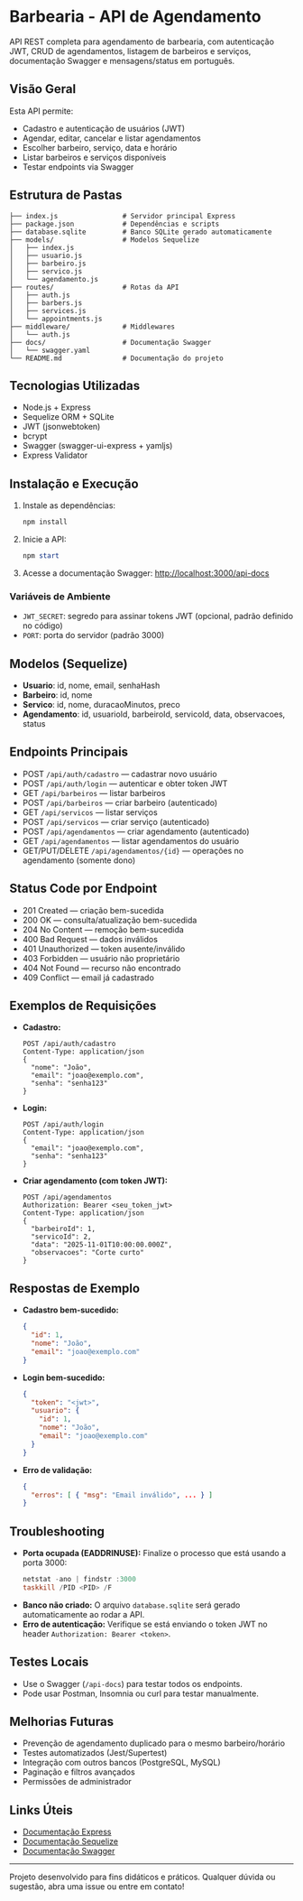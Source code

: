 
# Barbearia - API de Agendamento

API REST completa para agendamento de barbearia, com autenticação JWT, CRUD de agendamentos, listagem de barbeiros e serviços, documentação Swagger e mensagens/status em português.

## Visão Geral
Esta API permite:
- Cadastro e autenticação de usuários (JWT)
- Agendar, editar, cancelar e listar agendamentos
- Escolher barbeiro, serviço, data e horário
- Listar barbeiros e serviços disponíveis
- Testar endpoints via Swagger

## Estrutura de Pastas
```
├── index.js                # Servidor principal Express
├── package.json            # Dependências e scripts
├── database.sqlite         # Banco SQLite gerado automaticamente
├── models/                 # Modelos Sequelize
│   ├── index.js
│   ├── usuario.js
│   ├── barbeiro.js
│   ├── servico.js
│   └── agendamento.js
├── routes/                 # Rotas da API
│   ├── auth.js
│   ├── barbers.js
│   ├── services.js
│   └── appointments.js
├── middleware/             # Middlewares
│   └── auth.js
├── docs/                   # Documentação Swagger
│   └── swagger.yaml
└── README.md               # Documentação do projeto
```

## Tecnologias Utilizadas
- Node.js + Express
- Sequelize ORM + SQLite
- JWT (jsonwebtoken)
- bcrypt
- Swagger (swagger-ui-express + yamljs)
- Express Validator

## Instalação e Execução
1. Instale as dependências:
   ```powershell
   npm install
   ```
2. Inicie a API:
   ```powershell
   npm start
   ```
3. Acesse a documentação Swagger:
   [http://localhost:3000/api-docs](http://localhost:3000/api-docs)

### Variáveis de Ambiente
- `JWT_SECRET`: segredo para assinar tokens JWT (opcional, padrão definido no código)
- `PORT`: porta do servidor (padrão 3000)

## Modelos (Sequelize)
- **Usuario**: id, nome, email, senhaHash
- **Barbeiro**: id, nome
- **Servico**: id, nome, duracaoMinutos, preco
- **Agendamento**: id, usuarioId, barbeiroId, servicoId, data, observacoes, status

## Endpoints Principais
- POST `/api/auth/cadastro` — cadastrar novo usuário
- POST `/api/auth/login` — autenticar e obter token JWT
- GET `/api/barbeiros` — listar barbeiros
- POST `/api/barbeiros` — criar barbeiro (autenticado)
- GET `/api/servicos` — listar serviços
- POST `/api/servicos` — criar serviço (autenticado)
- POST `/api/agendamentos` — criar agendamento (autenticado)
- GET `/api/agendamentos` — listar agendamentos do usuário
- GET/PUT/DELETE `/api/agendamentos/{id}` — operações no agendamento (somente dono)

## Status Code por Endpoint
- 201 Created — criação bem-sucedida
- 200 OK — consulta/atualização bem-sucedida
- 204 No Content — remoção bem-sucedida
- 400 Bad Request — dados inválidos
- 401 Unauthorized — token ausente/inválido
- 403 Forbidden — usuário não proprietário
- 404 Not Found — recurso não encontrado
- 409 Conflict — email já cadastrado

## Exemplos de Requisições
- **Cadastro:**
  ```http
  POST /api/auth/cadastro
  Content-Type: application/json
  {
    "nome": "João",
    "email": "joao@exemplo.com",
    "senha": "senha123"
  }
  ```
- **Login:**
  ```http
  POST /api/auth/login
  Content-Type: application/json
  {
    "email": "joao@exemplo.com",
    "senha": "senha123"
  }
  ```
- **Criar agendamento (com token JWT):**
  ```http
  POST /api/agendamentos
  Authorization: Bearer <seu_token_jwt>
  Content-Type: application/json
  {
    "barbeiroId": 1,
    "servicoId": 2,
    "data": "2025-11-01T10:00:00.000Z",
    "observacoes": "Corte curto"
  }
  ```

## Respostas de Exemplo
- **Cadastro bem-sucedido:**
  ```json
  {
    "id": 1,
    "nome": "João",
    "email": "joao@exemplo.com"
  }
  ```
- **Login bem-sucedido:**
  ```json
  {
    "token": "<jwt>",
    "usuario": {
      "id": 1,
      "nome": "João",
      "email": "joao@exemplo.com"
    }
  }
  ```
- **Erro de validação:**
  ```json
  {
    "erros": [ { "msg": "Email inválido", ... } ]
  }
  ```

## Troubleshooting
- **Porta ocupada (EADDRINUSE):**
  Finalize o processo que está usando a porta 3000:
  ```powershell
  netstat -ano | findstr :3000
  taskkill /PID <PID> /F
  ```
- **Banco não criado:**
  O arquivo `database.sqlite` será gerado automaticamente ao rodar a API.
- **Erro de autenticação:**
  Verifique se está enviando o token JWT no header `Authorization: Bearer <token>`.

## Testes Locais
- Use o Swagger (`/api-docs`) para testar todos os endpoints.
- Pode usar Postman, Insomnia ou curl para testar manualmente.

## Melhorias Futuras
- Prevenção de agendamento duplicado para o mesmo barbeiro/horário
- Testes automatizados (Jest/Supertest)
- Integração com outros bancos (PostgreSQL, MySQL)
- Paginação e filtros avançados
- Permissões de administrador

## Links Úteis
- [Documentação Express](https://expressjs.com/pt-br/)
- [Documentação Sequelize](https://sequelize.org/)
- [Documentação Swagger](https://swagger.io/)

---
Projeto desenvolvido para fins didáticos e práticos. Qualquer dúvida ou sugestão, abra uma issue ou entre em contato!
